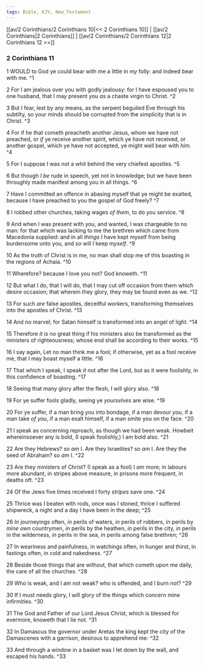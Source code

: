 ```yaml
---
tags: Bible, KJV, New_Testament
---
```


[[av/2 Corinthians/2 Corinthians 10|<< 2 Corinthians 10]] | [[av/2 Corinthians|2 Corinthians]] | [[av/2 Corinthians/2 Corinthians 12|2 Corinthians 12 >>]]

### 2 Corinthians 11

1 WOULD to God ye could bear with me a little in _my_ folly: and indeed bear with me. ^1

2 For I am jealous over you with godly jealousy: for I have espoused you to one husband, that I may present _you_ _as_ a chaste virgin to Christ. ^2

3 But I fear, lest by any means, as the serpent beguiled Eve through his subtilty, so your minds should be corrupted from the simplicity that is in Christ. ^3

4 For if he that cometh preacheth another Jesus, whom we have not preached, or _if_ ye receive another spirit, which ye have not received, or another gospel, which ye have not accepted, ye might well bear with _him_. ^4

5 For I suppose I was not a whit behind the very chiefest apostles. ^5

6 But though _I_ _be_ rude in speech, yet not in knowledge; but we have been throughly made manifest among you in all things. ^6

7 Have I committed an offence in abasing myself that ye might be exalted, because I have preached to you the gospel of God freely? ^7

8 I robbed other churches, taking wages _of_ _them_, to do you service. ^8

9 And when I was present with you, and wanted, I was chargeable to no man: for that which was lacking to me the brethren which came from Macedonia supplied: and in all _things_ I have kept myself from being burdensome unto you, and _so_ will I keep _myself_. ^9

10 As the truth of Christ is in me, no man shall stop me of this boasting in the regions of Achaia. ^10

11 Wherefore? because I love you not? God knoweth. ^11

12 But what I do, that I will do, that I may cut off occasion from them which desire occasion; that wherein they glory, they may be found even as we. ^12

13 For such _are_ false apostles, deceitful workers, transforming themselves into the apostles of Christ. ^13

14 And no marvel; for Satan himself is transformed into an angel of light. ^14

15 Therefore _it_ _is_ no great thing if his ministers also be transformed as the ministers of righteousness; whose end shall be according to their works. ^15

16 I say again, Let no man think me a fool; if otherwise, yet as a fool receive me, that I may boast myself a little. ^16

17 That which I speak, I speak _it_ not after the Lord, but as it were foolishly, in this confidence of boasting. ^17

18 Seeing that many glory after the flesh, I will glory also. ^18

19 For ye suffer fools gladly, seeing ye _yourselves_ are wise. ^19

20 For ye suffer, if a man bring you into bondage, if a man devour _you_, if a man take _of_ _you_, if a man exalt himself, if a man smite you on the face. ^20

21 I speak as concerning reproach, as though we had been weak. Howbeit whereinsoever any is bold, (I speak foolishly,) I am bold also. ^21

22 Are they Hebrews? so _am_ I. Are they Israelites? so _am_ I. Are they the seed of Abraham? so _am_ I. ^22

23 Are they ministers of Christ? (I speak as a fool) I _am_ more; in labours more abundant, in stripes above measure, in prisons more frequent, in deaths oft. ^23

24 Of the Jews five times received I forty _stripes_ save one. ^24

25 Thrice was I beaten with rods, once was I stoned, thrice I suffered shipwreck, a night and a day I have been in the deep; ^25

26 _In_ journeyings often, _in_ perils of waters, _in_ perils of robbers, _in_ perils by _mine_ _own_ countrymen, _in_ perils by the heathen, _in_ perils in the city, _in_ perils in the wilderness, _in_ perils in the sea, _in_ perils among false brethren; ^26

27 In weariness and painfulness, in watchings often, in hunger and thirst, in fastings often, in cold and nakedness. ^27

28 Beside those things that are without, that which cometh upon me daily, the care of all the churches. ^28

29 Who is weak, and I am not weak? who is offended, and I burn not? ^29

30 If I must needs glory, I will glory of the things which concern mine infirmities. ^30

31 The God and Father of our Lord Jesus Christ, which is blessed for evermore, knoweth that I lie not. ^31

32 In Damascus the governor under Aretas the king kept the city of the Damascenes with a garrison, desirous to apprehend me: ^32

33 And through a window in a basket was I let down by the wall, and escaped his hands. ^33
